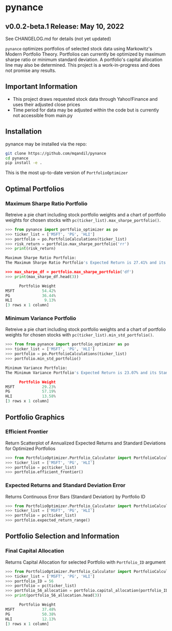 # pynance
## v0.0.2-beta.1 Release: May 10, 2022
See CHANGELOG.md for details (not yet updated)

`pynance` optimizes portfolios of selected stock data using Markowitz's Modern Portfolio Theory. Portfolios can currently be optimized by maximum sharpe ratio or minimum standard deviation. A portfolio's capital allocation line may also be determined. This project is a work-in-progress and does not promise any results.

## Important Information
- This project draws requested stock data through Yahoo!Finance and uses their adjusted close prices
- Time period for data may be adjusted within the code but is currently not accessible from main.py

## Installation
pynance may be installed via the repo:
```bash
git clone https://github.com/mqandil/pynance
cd pynance
pip install -e .
```
This is the most up-to-date version of `PortfolioOptimizer`

## Optimal Portfolios
### Maximum Sharpe Ratio Portfolio
Retreive a pie chart including stock portfolio weights and a chart of portfolio weights for chosen stocks with `pc(ticker_list).max_sharpe_portfolio()`. 
```python
>>> from pynance import portfolio_optimizer as po
>>> ticker_list = ['MSFT', 'PG', 'HLI']
>>> portfolio = po.PortfolioCalculations(ticker_list)
>>> risk_return = portfolio.max_sharpe_portfolio('rr')
>>> print(risk_return)

Maximum Sharpe Ratio Portfolio:
The Maximum Sharpe Ratio Portfolio's Expected Return is 27.41% and its Standard Deviation is 14.23%

>>> max_sharpe_df = portfolio.max_sharpe_portfolio('df')
>>> print(max_sharpe_df.head(3))

      Portfolio Weight
MSFT            54.42%
PG              36.44%
HLI              9.13% 
[3 rows x 1 column]
```

### Minimum Variance Portfolio
Retreive a pie chart including stock portfolio weights and a chart of portfolio weights for chosen stocks with `pc(ticker_list).min_std_portfolio()`.
```python
>>> from from pynance import portfolio_optimizer as po
>>> ticker_list = ['MSFT', 'PG', 'HLI']
>>> portfolio = po.PortfolioCalculations(ticker_list)
>>> portfolio.min_std_portfolio()

Minimum Variance Portfolio:
The Minimum Variance Portfolio's Expected Return is 23.07% and its Standard Deviation is 13.12%

      Portfolio Weight
MSFT            29.23%
PG              57.19%
HLI             13.58% 
[3 rows x 1 column]
```

## Portfolio Graphics
### Efficient Frontier
Return Scatterplot of Annualized Expected Returns and Standard Deviations for Optimized Portfolios
```python
>>> from PortfolioOptimizer.Portfolio_Calculator import PortfolioCalculations as pc
>>> ticker_list = ['MSFT', 'PG', 'HLI']
>>> portfolio = pc(ticker_list)
>>> portfolio.efficient_frontier()
```
### Expected Returns and Standard Deviation Error
Returns Continuous Error Bars (Standard Deviation) by Portfolio ID
```python
>>> from PortfolioOptimizer.Portfolio_Calculator import PortfolioCalculations as pc
>>> ticker_list = ['MSFT', 'PG', 'HLI']
>>> portfolio = pc(ticker_list)
>>> portfolio.expected_return_range()
```

## Portfolio Selection and Information
### Final Capital Allocation
Returns Capital Allocation for selected Portfolio with `Portfolio_ID` argument
```python
>>> from PortfolioOptimizer.Portfolio_Calculator import PortfolioCalculations as pc
>>> ticker_list = ['MSFT', 'PG', 'HLI']
>>> portfolio_ID = 56
>>> portfolio = pc(ticker_list)
>>> portfolio_56_allocation = portfolio.capital_allocation(portfolio_ID)
>>> print(portfolio_56_allocation.head(3))

      Portfolio Weight
MSFT            37.48%
PG              50.38%
HLI             12.13%
[3 rows x 1 column]
```

